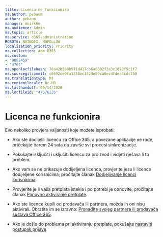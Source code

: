 ```yaml
---
title: Licenca ne funkcionira
ms.author: pebaum
author: pebaum
manager: mnirkhe
ms.audience: Admin
ms.topic: article
ms.service: o365-administration
ROBOTS: NOINDEX, NOFOLLOW
localization_priority: Priority
ms.collection: Adm_O365
ms.custom:
- "9002459"
- "4764"
ms.openlocfilehash: 78a42b389b9f1d417db6a6602f3a3c1072f9c1f7
ms.sourcegitcommit: c6692ce0fa1358ec3529e59ca0ecdfdea4cdc759
ms.translationtype: MT
ms.contentlocale: hr-HR
ms.lasthandoff: 09/14/2020
ms.locfileid: "47676226"
---
```

# <a name="license-not-working"></a>Licenca ne funkcionira

Evo nekoliko provjera valjanosti koje možete isprobati:

- Ako ste dodijelili licencu za Office 365, a povezane aplikacije ne rade, pričekajte barem 24 sata da završe svi procesi sinkronizacije. 

- Pokušajte isključiti i uključiti licencu za proizvod i vidjeti rješava li to problem. 

- Ako vam se ne prikazuje dodijeljena licenca, provjerite jesu li licence dodijeljene korisnicima; pročitajte članak [Dodjeljivanje licenci korisnicima](https://docs.microsoft.com/microsoft-365/admin/manage/assign-licenses-to-users?view=o365-worldwide).

- Provjerite je li vaša pretplata istekla i po potrebi je obnovite; pročitajte članak [Ponovno aktiviranje pretplate](https://docs.microsoft.com/alchemyinsights/reactivate-your-subscription). 

- Ako ste licence kupili od prodavača ili partnera, možda ih oni nisu aktivirali. Obratite im se izravno: [Pronađite svojeg partnera ili prodavača sustava Office 365](https://docs.microsoft.com//microsoft-365/admin/manage/find-your-partner-or-reseller).

- Ako je došlo do problema pri aktiviranju pretplate, pokušajte [nastaviti postupak prijave](https://go.microsoft.com/fwlink/?linkid=2126800).
